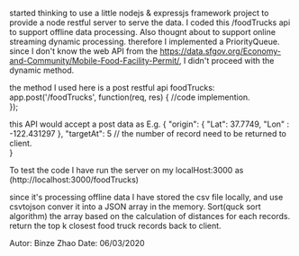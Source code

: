 started thinking to use a little nodejs & expressjs framework project to provide a node restful server to 
serve the data.
I coded this /foodTrucks api to support offline data processing. Also thougnt about to support online streaming dynamic processing.
therefore I implemented a PriorityQueue.
since I don't know the web API from the https://data.sfgov.org/Economy-and-Community/Mobile-Food-Facility-Permit/, I didn't proceed with the dynamic method.

the method I used here is a post restful api foodTrucks:
app.post('/foodTrucks', function(req, res) {
   //code implemention.   
});

this API would accept a post data as E.g.
{
	"origin": {
		"Lat": 37.7749,
		"Lon" : -122.431297
	},
	"targetAt": 5 // the number of record need to be returned to client.	
}

To test the code I have run the server on my localHost:3000 as (http://localhost:3000/foodTrucks)

since it's processing offline data I have stored the csv file locally, and use csvtojson conver it into a JSON array in the memory.
Sort(quck sort algorithm) the array based on the calculation of distances for each records. 
return the top k closest food truck records back to client.

Autor: Binze Zhao
Date: 06/03/2020

